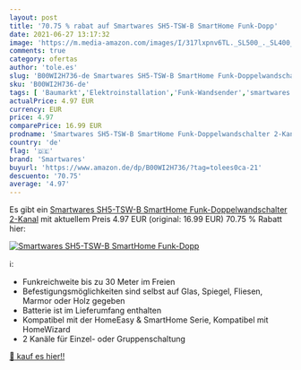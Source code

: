```yaml
---
layout: post
title: '70.75 % rabat auf Smartwares SH5-TSW-B SmartHome Funk-Dopp'
date: 2021-06-27 13:17:32
image: 'https://m.media-amazon.com/images/I/317lxpnv6TL._SL500_._SL400_.jpg'
comments: true
category: ofertas
author: 'tole.es'
slug: 'B00WI2H736-de Smartwares SH5-TSW-B SmartHome Funk-Doppelwandschalter...'
sku: 'B00WI2H736-de'
tags: [ 'Baumarkt','Elektroinstallation','Funk-Wandsender','smartwares', ]
actualPrice: 4.97 EUR
currency: EUR
price: 4.97
comparePrice: 16.99 EUR
prodname: 'Smartwares SH5-TSW-B SmartHome Funk-Doppelwandschalter 2-Kanal'
country: 'de'
flag: '🇩🇪'
brand: 'Smartwares'
buyurl: 'https://www.amazon.de/dp/B00WI2H736/?tag=tolees0ca-21'
descuento: '70.75'
average: '4.97'
---
```


Es gibt ein [Smartwares SH5-TSW-B SmartHome Funk-Doppelwandschalter 2-Kanal](https://www.amazon.de/dp/B00WI2H736/?tag=tolees0ca-21) mit aktuellem Preis 4.97 EUR (original: 16.99 EUR) 70.75 % Rabatt hier:

[![Smartwares SH5-TSW-B SmartHome Funk-Dopp](https://m.media-amazon.com/images/I/317lxpnv6TL._SL500_._SL400_.jpg)](https://www.amazon.de/dp/B00WI2H736/?tag=tolees0ca-21)

ℹ️:

- Funkreichweite bis zu 30 Meter im Freien
- Befestigungsmöglichkeiten sind selbst auf Glas, Spiegel, Fliesen, Marmor oder Holz gegeben
- Batterie ist im Lieferumfang enthalten
- Kompatibel mit der HomeEasy & SmartHome Serie, Kompatibel mit HomeWizard
- 2 Kanäle für Einzel- oder Gruppenschaltung

[🛒 kauf es hier!!](https://www.amazon.de/dp/B00WI2H736/?tag=tolees0ca-21)
